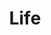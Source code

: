 ---
pid: MX142
title: Life
location_transcription: Malcolm X Park
zipcode: '19143'
outside_phl: 
neighborhood: University City
age: '34'
age_range: 30-39
instagram: 
image_file_name: MX_142.jpg
proposal_transcription: 'A collage of history and culture where all people have similarities
  even though we are different. A huge mosaic of images with common images eg: pyramids
  Aztec and Egyptian'
topic: Culture,History,Unity
topic_summary: 0, 0, 0
type: Image
keywords_other: 
credit: 
image_labels: 
twitter: quemusic
facebook: 
permalink: "/monuments/mx142/"
layout: item-page
---